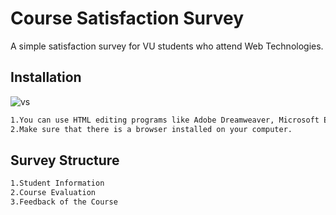 # Course Satisfaction Survey
A simple satisfaction survey for VU students who attend Web Technologies.
## Installation

![vs](https://user-images.githubusercontent.com/112389820/187873188-c9660f0c-7562-4da5-a952-105ba4ca585a.png)

```bash
1.You can use HTML editing programs like Adobe Dreamweaver, Microsoft Expression Web, and Visual Studio Code.
2.Make sure that there is a browser installed on your computer.
```
## Survey Structure
```bash
1.Student Information
2.Course Evaluation
3.Feedback of the Course
```
